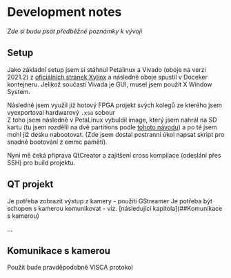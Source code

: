 # Development notes

*Zde si budu psát předběžné poznámky k vývoji*

## Setup

Jako základní setup jsem si stáhnul Petalinux a Vivado (oboje na verzi 2021.2) z [oficiálních stránek Xylinx](https://www.xilinx.com/support/download/index.html/content/xilinx/en/downloadNav/vivado-design-tools/2021-2.html) a následně oboje spustil v Doceker kontejneru. Jelikož součastí Vivada je GUI, musel jsem použít X Window System.

Následně jsem využil již hotový FPGA projekt svých kolegů ze kterého jsem vyexportoval hardwarový `.xsa` sobour  
Z toho jsem následně v PetaLinux vybuldil image, který jsem nahrál na SD kartu (tu jsem rozdělil na dvě partitions podle [tohoto návodu](https://xilinx-wiki.atlassian.net/wiki/spaces/A/pages/18842385/How+to+format+SD+card+for+SD+boot)) a po té jsem mohl již desku nabootovat. (Zde jsem dostal postranní úkol napsat skript pro snadné bootování z emmc paměti). 

Nyní mě čeká příprava QtCreator a zajitšení cross kompilace (odeslání přes SSH) pro build projektu. 

## QT projekt

Je potřeba zobrazit výstup z kamery - použití GStreamer
Je potřeba být schopen s kamerou komunikovat - viz. [následující kapitola](##Komunikace s kamerou)

...

## Komunikace s kamerou

Použit bude pravděpodobně VISCA protokol
